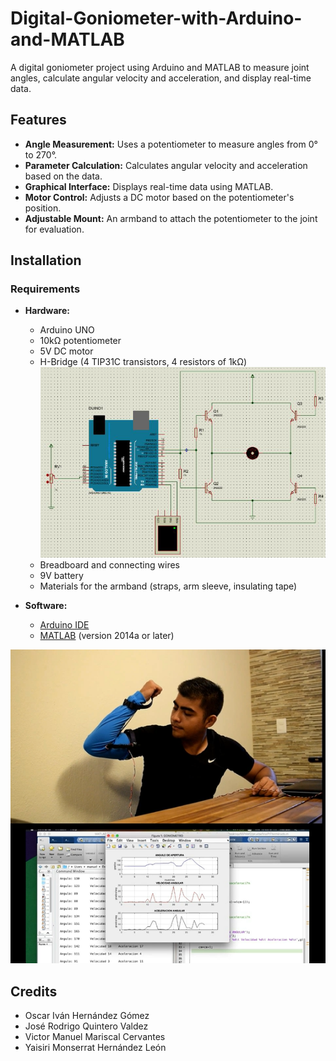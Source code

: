 # Digital-Goniometer-with-Arduino-and-MATLAB
A digital goniometer project using Arduino and MATLAB to measure joint angles, calculate angular velocity and acceleration, and display real-time data.

## Features

- **Angle Measurement:** Uses a potentiometer to measure angles from 0° to 270°.
- **Parameter Calculation:** Calculates angular velocity and acceleration based on the data.
- **Graphical Interface:** Displays real-time data using MATLAB.
- **Motor Control:** Adjusts a DC motor based on the potentiometer's position.
- **Adjustable Mount:** An armband to attach the potentiometer to the joint for evaluation.

## Installation

### Requirements

- **Hardware:**
  - Arduino UNO
  - 10kΩ potentiometer
  - 5V DC motor
  - H-Bridge (4 TIP31C transistors, 4 resistors of 1kΩ)
  ![H-Bridge Circuit](images/hbridge.png)
  - Breadboard and connecting wires
  - 9V battery
  - Materials for the armband (straps, arm sleeve, insulating tape)

- **Software:**
  - [Arduino IDE](https://www.arduino.cc/en/software)
  - [MATLAB](https://www.mathworks.com/) (version 2014a or later)

![Example](images/goniometer.png)

## Credits

- Oscar Iván Hernández Gómez
- José Rodrigo Quintero Valdez
- Victor Manuel Mariscal Cervantes
- Yaisiri Monserrat Hernández León
